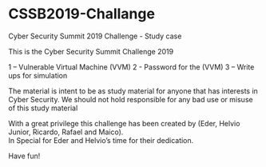 # CSSB2019-Challange
Cyber Security Summit 2019 Challenge - Study case

This is the Cyber Security Summit Challenge 2019

1 – Vulnerable Virtual Machine (VVM)
2 - Password for the (VVM)
3 – Write ups for simulation

The material is intent to be as study material for anyone that has interests in Cyber Security.
We should not hold responsible for any bad use or misuse of this study material

With a great privilege this challenge has been created by (Eder, Helvio Junior, Ricardo, Rafael and Maico).  
In Special for Eder and Helvio’s time for their dedication.

Have fun!
